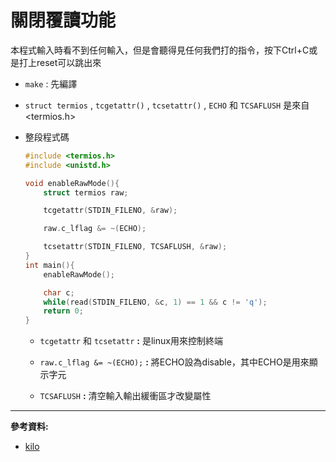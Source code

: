 # 關閉覆讀功能

本程式輸入時看不到任何輸入，但是會聽得見任何我們打的指令，按下Ctrl+C或是打上reset可以跳出來

* `make` : 先編譯

* `struct termios` , `tcgetattr()` , `tcsetattr()` , `ECHO` 和 `TCSAFLUSH`  是來自 <termios.h>

* 整段程式碼
    ```c
    #include <termios.h>
    #include <unistd.h>

    void enableRawMode(){
        struct termios raw; 

        tcgetattr(STDIN_FILENO, &raw);

        raw.c_lflag &= ~(ECHO);

        tcsetattr(STDIN_FILENO, TCSAFLUSH, &raw);
    }
    int main(){
        enableRawMode();

        char c;
        while(read(STDIN_FILENO, &c, 1) == 1 && c != 'q');
        return 0;
    }

    ```

    * `tcgetattr` 和 `tcsetattr` **:** 是linux用來控制終端

    * `raw.c_lflag &= ~(ECHO);` **:** 將ECHO設為disable，其中ECHO是用來顯示字元

    * `TCSAFLUSH` **:** 清空輸入輸出緩衝區才改變屬性
    



---
**參考資料:**

* [kilo](https://viewsourcecode.org/snaptoken/kilo/02.enteringRawMode.html)

